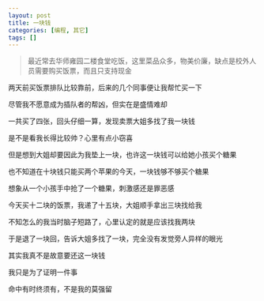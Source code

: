 ```yaml
---
layout: post
title: 一块钱
categories: [编程, 其它]
tags: []
---
```



> 最近常去华师雍园二楼食堂吃饭，这里菜品众多，物美价廉，缺点是校外人员需要购买饭票，而且只支持现金

两天前买饭票排队比较靠前，后来的几个同事便让我帮忙买一下

尽管我不愿意成为插队者的帮凶，但实在是盛情难却

一共买了四张，回头仔细一算，发现卖票大姐多找了我一块钱

是不是看我长得比较帅？心里有点小窃喜

但是想到大姐却要因此为我垫上一块，也许这一块钱可以给她小孩买个糖果

也不知道在十块钱只能买两个苹果的今天，一块钱够不够买个糖果

想象从一个小孩手中抢了一个糖果，刺激感还是罪恶感

今天买十二块的饭票，我递了十五块，大姐顺手拿出三块找给我

不知怎么的我当时脑子短路了，心里认定的就是应该找我两块

于是退了一块回，告诉大姐多找了一块，完全没有发觉旁人异样的眼光

其实我真不是故意要还这一块钱

我只是为了证明一件事

命中有时终须有，不是我的莫强留